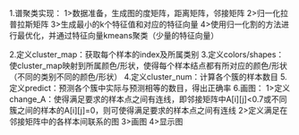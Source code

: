 1.谱聚类实现：
	1>数据准备，生成图的度矩阵，距离矩阵，邻接矩阵
    2>归一化拉普拉斯矩阵
    3>生成最小的k个特征值和对应的特征向量
    4>使用归一化割的方法进行最优化，并通过特征向量kmeans聚类（少量的特征向量）

2.定义cluster_map：获取每个样本的index及所属类别
3.定义colors/shapes：使cluster_map映射到所属颜色/形状，使得每个样本结点都有所对应的颜色/形状（不同的类别不同的颜色/形状）
4.定义cluster_num：计算各个簇的样本数目
5.定义predict：预测各个簇中实际与预测相等的数目，得出正确率
6.画图：
	1>定义change_A：使得满足要求的样本点之间有连线，即邻接矩阵中A[i][j]<0.7或不同簇之间的样本的A[i][j]=0，则可使得满足要求的样本点之间有连线
    2>定义满足在邻接矩阵中的各样本间联系的图
    3>画图
    4>显示图